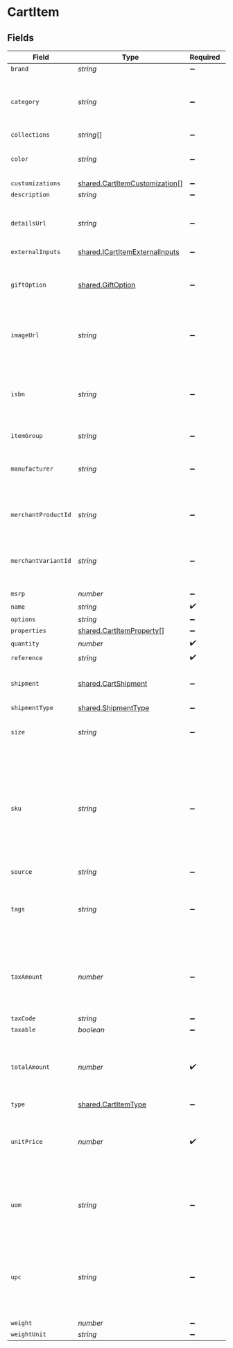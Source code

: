 # CartItem


## Fields

| Field                                                                                                                             | Type                                                                                                                              | Required                                                                                                                          | Description                                                                                                                       | Example                                                                                                                           |
| --------------------------------------------------------------------------------------------------------------------------------- | --------------------------------------------------------------------------------------------------------------------------------- | --------------------------------------------------------------------------------------------------------------------------------- | --------------------------------------------------------------------------------------------------------------------------------- | --------------------------------------------------------------------------------------------------------------------------------- |
| `brand`                                                                                                                           | *string*                                                                                                                          | :heavy_minus_sign:                                                                                                                | N/A                                                                                                                               | Bolt                                                                                                                              |
| `category`                                                                                                                        | *string*                                                                                                                          | :heavy_minus_sign:                                                                                                                | Used to define a product category associated with the item.                                                                       | bags                                                                                                                              |
| `collections`                                                                                                                     | *string*[]                                                                                                                        | :heavy_minus_sign:                                                                                                                | N/A                                                                                                                               |                                                                                                                                   |
| `color`                                                                                                                           | *string*                                                                                                                          | :heavy_minus_sign:                                                                                                                | Used to define the color of the item.                                                                                             | Bolt Blue                                                                                                                         |
| `customizations`                                                                                                                  | [shared.CartItemCustomization](../../../sdk/models/shared/cartitemcustomization.md)[]                                             | :heavy_minus_sign:                                                                                                                | N/A                                                                                                                               |                                                                                                                                   |
| `description`                                                                                                                     | *string*                                                                                                                          | :heavy_minus_sign:                                                                                                                | N/A                                                                                                                               | Large tote with Bolt logo.                                                                                                        |
| `detailsUrl`                                                                                                                      | *string*                                                                                                                          | :heavy_minus_sign:                                                                                                                | Used to provide a link to the item's product page.                                                                                | https://boltswagstore.com/products/123456                                                                                         |
| `externalInputs`                                                                                                                  | [shared.ICartItemExternalInputs](../../../sdk/models/shared/icartitemexternalinputs.md)                                           | :heavy_minus_sign:                                                                                                                | N/A                                                                                                                               |                                                                                                                                   |
| `giftOption`                                                                                                                      | [shared.GiftOption](../../../sdk/models/shared/giftoption.md)                                                                     | :heavy_minus_sign:                                                                                                                | Contains the gift option settings for wrapping and custom messages.                                                               |                                                                                                                                   |
| `imageUrl`                                                                                                                        | *string*                                                                                                                          | :heavy_minus_sign:                                                                                                                | Used to provide a link to the image associated with the item.                                                                     | https://boltswagstore.com/products/123456/images/1.png                                                                            |
| `isbn`                                                                                                                            | *string*                                                                                                                          | :heavy_minus_sign:                                                                                                                | Used to define the International Standard Book Number associated with the book.                                                   | 9780091347314                                                                                                                     |
| `itemGroup`                                                                                                                       | *string*                                                                                                                          | :heavy_minus_sign:                                                                                                                | N/A                                                                                                                               |                                                                                                                                   |
| `manufacturer`                                                                                                                    | *string*                                                                                                                          | :heavy_minus_sign:                                                                                                                | Used to define the organization that manufactured the item.                                                                       | Bolt Textiles USA                                                                                                                 |
| `merchantProductId`                                                                                                               | *string*                                                                                                                          | :heavy_minus_sign:                                                                                                                | The merchant's unique ID for the product.                                                                                         | 881                                                                                                                               |
| `merchantVariantId`                                                                                                               | *string*                                                                                                                          | :heavy_minus_sign:                                                                                                                | A merchant's unique ID for a given product's specific variant.                                                                    | 888                                                                                                                               |
| `msrp`                                                                                                                            | *number*                                                                                                                          | :heavy_minus_sign:                                                                                                                | N/A                                                                                                                               |                                                                                                                                   |
| `name`                                                                                                                            | *string*                                                                                                                          | :heavy_check_mark:                                                                                                                | N/A                                                                                                                               | Bolt Swag Bag                                                                                                                     |
| `options`                                                                                                                         | *string*                                                                                                                          | :heavy_minus_sign:                                                                                                                | N/A                                                                                                                               | Special Edition                                                                                                                   |
| `properties`                                                                                                                      | [shared.CartItemProperty](../../../sdk/models/shared/cartitemproperty.md)[]                                                       | :heavy_minus_sign:                                                                                                                | N/A                                                                                                                               |                                                                                                                                   |
| `quantity`                                                                                                                        | *number*                                                                                                                          | :heavy_check_mark:                                                                                                                | N/A                                                                                                                               | 1                                                                                                                                 |
| `reference`                                                                                                                       | *string*                                                                                                                          | :heavy_check_mark:                                                                                                                | N/A                                                                                                                               | item_100                                                                                                                          |
| `shipment`                                                                                                                        | [shared.CartShipment](../../../sdk/models/shared/cartshipment.md)                                                                 | :heavy_minus_sign:                                                                                                                | A cart that is being prepared for shipment                                                                                        |                                                                                                                                   |
| `shipmentType`                                                                                                                    | [shared.ShipmentType](../../../sdk/models/shared/shipmenttype.md)                                                                 | :heavy_minus_sign:                                                                                                                | N/A                                                                                                                               |                                                                                                                                   |
| `size`                                                                                                                            | *string*                                                                                                                          | :heavy_minus_sign:                                                                                                                | Used to define the size of the item.                                                                                              | Large                                                                                                                             |
| `sku`                                                                                                                             | *string*                                                                                                                          | :heavy_minus_sign:                                                                                                                | Used to define the alpha-numberic Stock Keeping Unit associated with the item as it is mapped to your internal product catalogue. | BOLT-SKU_100                                                                                                                      |
| `source`                                                                                                                          | *string*                                                                                                                          | :heavy_minus_sign:                                                                                                                | N/A                                                                                                                               |                                                                                                                                   |
| `tags`                                                                                                                            | *string*                                                                                                                          | :heavy_minus_sign:                                                                                                                | Used to define a comma-separated list of tags associated with the item.                                                           | tote, blue, linen, eco-friendly                                                                                                   |
| `taxAmount`                                                                                                                       | *number*                                                                                                                          | :heavy_minus_sign:                                                                                                                | The tax amount for the item; this value should scale with the quantity of units selected.                                         | 0                                                                                                                                 |
| `taxCode`                                                                                                                         | *string*                                                                                                                          | :heavy_minus_sign:                                                                                                                | N/A                                                                                                                               |                                                                                                                                   |
| `taxable`                                                                                                                         | *boolean*                                                                                                                         | :heavy_minus_sign:                                                                                                                | N/A                                                                                                                               |                                                                                                                                   |
| `totalAmount`                                                                                                                     | *number*                                                                                                                          | :heavy_check_mark:                                                                                                                | The total amount, in cents, of the item including its taxes if applicable.                                                        | 1000                                                                                                                              |
| `type`                                                                                                                            | [shared.CartItemType](../../../sdk/models/shared/cartitemtype.md)                                                                 | :heavy_minus_sign:                                                                                                                | N/A                                                                                                                               |                                                                                                                                   |
| `unitPrice`                                                                                                                       | *number*                                                                                                                          | :heavy_check_mark:                                                                                                                | The price of one unit of the item; for example, the price of one pack of socks.                                                   | 1000                                                                                                                              |
| `uom`                                                                                                                             | *string*                                                                                                                          | :heavy_minus_sign:                                                                                                                | Used to define the unit of measure used to describe the item.                                                                     | inches                                                                                                                            |
| `upc`                                                                                                                             | *string*                                                                                                                          | :heavy_minus_sign:                                                                                                                | Used to define the 12-digit Universal Product Code (a barcode) associated with the item worldwide.                                | 825764603119                                                                                                                      |
| `weight`                                                                                                                          | *number*                                                                                                                          | :heavy_minus_sign:                                                                                                                | N/A                                                                                                                               | 10                                                                                                                                |
| `weightUnit`                                                                                                                      | *string*                                                                                                                          | :heavy_minus_sign:                                                                                                                | N/A                                                                                                                               | pounds                                                                                                                            |